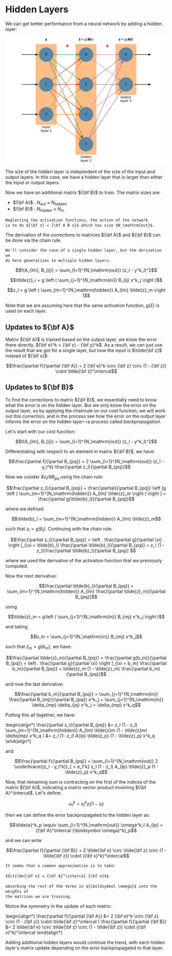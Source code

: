 # Hidden Layers


 We can get better performance from a neural network by adding a hidden layer:

![hidden layers](nn_fig_hidden.png)

The size of the hidden layer is independent of the size of the input and output
layers.  In this case, we have a hidden layer that is larger
than either the input or output layers.

Now we have an additional matrix ${\bf B}$ to train.  The matrix sizes are:

* ${\bf A}$ : $N_\mathrm{out} \times N_\mathrm{hidden}$
* ${\bf B}$ : $N_\mathrm{hidden} \times N_\mathrm{in}$


```{note}
Neglecting the activation functions, the action of the network
is to do ${\bf z} = {\bf A B x}$ which has size $N_\mathrm{out}$.
```

The derivation of the corrections to matrices ${\bf A}$ and ${\bf B}$ can be done
via the chain rule.

```{info}
We'll consider the case of a single hidden layer, but the derivation we
do here generalizes to multiple hidden layers.
```

$$f(A_{lm}, B_{ij}) = \sum_{l=1}^{N_\mathrm{out}} (z_l - y^k_l)^2$$

$$\tilde{z}_i = g \left ( \sum_{j=1}^{N_\mathrm{in}} B_{ij} x^k_j \right )$$

$$z_l = g \left ( \sum_{m=1}^{N_\mathrm{hidden}} A_{lm} \tilde{z}_m \right )$$

Note that we are assuming here that the same activation function, $g(\xi)$
is used on each layer.

## Updates to ${\bf A}$

Matrix ${\bf A}$ is trained based on the output layer, we know the error there
directly, ${\bf e}^k = {\bf z} - {\bf y}^k$.  As a result, we can just use
the result that we got for a single layer, but now the input is $\tilde{\bf z}$
instead of ${\bf x}$:

$$\frac{\partial f}{\partial {\bf A}} = 2 {\bf e}^k \circ {\bf z} \circ (1 - {\bf z}) \cdot \tilde{\bf z}^\intercal$$

## Updates to ${\bf B}$

To find the corrections to matrix ${\bf B}$, we essentially need to know what the
error is on the hidden layer.  But we only know the error on the output layer, so
by applying the chainrule on our cost function, we will work out this correction,
and in the process see how the error on the output layer informs the error on the
hidden layer&mdash;a process called _backpropagation_.

Let's start with our cost function:

$$f(A_{lm}, B_{ij}) = \sum_{l=1}^{N_\mathrm{out}} (z_l - y^k_l)^2$$

Differentiating with respect to an element in matrix ${\bf B}$, we have:

$$\frac{\partial f}{\partial B_{pq}} = 2 \sum_{l=1}^{N_\mathrm{out}} (z_l - y_l^k)
    \frac{\partial z_l}{\partial B_{pq}}$$
    
Now we cosider $\partial z_l/\partial B_{pq}$ using the chain rule:

$$\frac{\partial z_l}{\partial B_{pq}} = \frac{\partial}{\partial B_{pq}}
   \left [g \left ( \sum_{m=1}^{N_\mathrm{hidden}} A_{lm} \tilde{z}_m \right ) \right ]
     = \frac{\partial g(\tilde{b}_l)}{\partial B_{pq}}$$
     
where we defined

$$\tilde{b}_l = \sum_{m=1}^{N_\mathrm{hidden}} A_{lm} \tilde{z}_m$$

such that $z_l = g(\tilde{b}_l)$.  Continuing with the chain rule:

$$\frac{\partial z_l}{\partial B_{pq}} = \left . \frac{\partial g}{\partial \xi} \right |_{\xi = \tilde{b}_l} \frac{\partial \tilde{b}_l}{\partial B_{pq}} = z_l (1 - z_l)\frac{\partial \tilde{b}_l}{\partial B_{pq}} $$

where we used the derivative of the activation function that we previously computed.

Now the next derivative:

$$\frac{\partial \tilde{b}_l}{\partial B_{pq}} = \sum_{m=1}^{N_\mathrm{hidden}} A_{lm} \frac{\partial \tilde{z}_m}{\partial B_{pq}}$$

using

$$\tilde{z}_m = g\left ( \sum_{j=1}^{N_\mathrm{in}} B_{mj} x^k_j \right )$$

and taking 

$$b_m = \sum_{j=1}^{N_\mathrm{in}} B_{mj} x^k_j$$

such that $\tilde{z}_m = g(b_m)$, we have:

$$\frac{\partial \tilde{z}_m}{\partial B_{pq}} = \frac{\partial g(b_m)}{\partial B_{pq}}
  = \left . \frac{\partial g}{\partial \xi} \right |_{\xi = b_m} \frac{\partial b_m}{\partial B_{pq}} = \tilde{z}_m (1 - \tilde{z}_m) \frac{\partial b_m}{\partial B_{pq}}$$
  
and now the last derivative:

$$\frac{\partial b_m}{\partial B_{pq}} = \sum_{j=1}^{N_\mathrm{in}} \frac{\partial B_{mj}}{\partial B_{pq}} x^k_j = \sum_{j=1}^{N_\mathrm{in}} \delta_{mp} \delta_{jq} x^k_j = \delta_{mp} x^k_q$$

Putting this all together, we have:

\begin{align*}
\frac{\partial z_l}{\partial B_{pq}} 
  &= z_l (1 - z_l) \sum_{m=1}^{N_\mathrm{hidden}} A_{lm} \tilde{z}_m (1 - \tilde{z}_m) \delta_{mp} x^k_q \\
  &= z_l (1- z_l) A_{lp} \tilde{z_p} (1 - \tilde{z}_p) x^k_q
\end{align*}

and

$$\frac{\partial f}{\partial B_{pq}} = \sum_{l=1}^{N_\mathrm{out}}
   2 \underbrace{(z_l - y_l^k)}_{ = e_l^k} z_l (1 - z_l) A_{lp} \tilde{z}_p (1 - \tilde{z}_p) x^k_q$$
   
Now, that remaining sum is contracting on the first of the indices of
the matrix ${\bf A}$, indicating a matrix vector product involving
${\bf A}^\intercal$.  Let's define:

$$\omega^k_l = e^k_l z_l (1 - z_l)$$

then we can define the error backpropagated to the hidden layer as:

$$\tilde{e}^k_p \equiv \sum_{l=1}^{N_\mathrm{out}} \omega^k_l A_{lp} = ({\bf A}^\intercal {\boldsymbol \omega}^k)_p$$

and we can write

$$\frac{\partial f}{\partial {\bf B}} = 2 \tilde{\bf e} \circ \tilde{\bf z} \circ (1 - \tilde{\bf z}) \cdot ({\bf x}^k)^\intercal$$

```{note}
It seems that a common approximation is to take:

$$\tilde{\bf e} = {\bf A}^\intercal {\bf e}$$

absorbing the rest of the terms in ${\boldsymbol \omega}$ into the weights of
the matrices we are training.
```

Notice the symmetry in the update of each matrix:

\begin{align*}
\frac{\partial f}{\partial {\bf A}} &= 2 {\bf e}^k \circ {\bf z} \circ (1 - {\bf z}) \cdot \tilde{\bf z}^\intercal \\
\frac{\partial f}{\partial {\bf B}} &= 2 \tilde{\bf e} \circ \tilde{\bf z} \circ (1 - \tilde{\bf z}) \cdot ({\bf x}^k)^\intercal
\end{align*}

Adding additional hidden layers would continue the trend, with each hidden layer's matrix update depending
on the error backpropagated to that layer.

